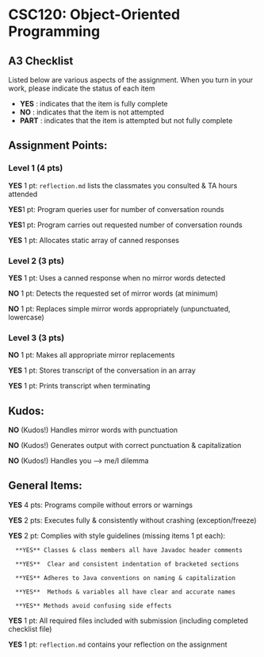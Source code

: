 # CSC120: Object-Oriented Programming
## A3 Checklist

Listed below are various aspects of the assignment.  When you turn in your work, please indicate the status of each item

- **YES** : indicates that the item is fully complete
- **NO** : indicates that the item is not attempted
- **PART** : indicates that the item is attempted but not fully complete


## Assignment Points:

### Level 1 (4 pts)

**YES** 1 pt: `reflection.md` lists the classmates you consulted & TA hours attended

**YES**1 pt: Program queries user for number of conversation rounds

**YES**1 pt: Program carries out requested number of conversation rounds

**YES** 1 pt: Allocates static array of canned responses

### Level 2 (3 pts)

**YES** 1 pt: Uses a canned response when no mirror words detected

**NO**  1 pt: Detects the requested set of mirror words (at minimum)

**NO**  1 pt: Replaces simple mirror words appropriately (unpunctuated, lowercase)

### Level 3 (3 pts)

**NO** 1 pt: Makes all appropriate mirror replacements

**YES** 1 pt: Stores transcript of the conversation in an array

**YES** 1 pt: Prints transcript when terminating

## Kudos:

**NO**  (Kudos!) Handles mirror words with punctuation

**NO**  (Kudos!) Generates output with correct punctuation & capitalization

**NO**  (Kudos!) Handles you --> me/I dilemma



## General Items:

**YES** 4 pts: Programs compile without errors or warnings

**YES**  2 pts: Executes fully & consistently without crashing (exception/freeze)

**YES** 2 pt: Complies with style guidelines (missing items 1 pt each):

      **YES** Classes & class members all have Javadoc header comments

      **YES**  Clear and consistent indentation of bracketed sections

      **YES** Adheres to Java conventions on naming & capitalization

      **YES**  Methods & variables all have clear and accurate names

      **YES** Methods avoid confusing side effects

**YES**  1 pt: All required files included with submission (including completed checklist file)

**YES** 1 pt: `reflection.md` contains your reflection on the assignment

